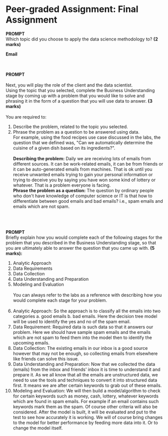 # Peer-graded Assignment: Final Assignment

<b>PROMPT</b></br>
Which topic did you choose to apply the data science methodology to? <b>(2 marks)</b></br>

<b>Email</b></br></br></br>

<b>PROMPT</b></br></br>
Next, you will play the role of the client and the data scientist. </br>
Using the topic that you selected, complete the Business Understanding stage by coming up with a problem that you would like to solve and phrasing it in the form of a question that you will use data to answer. <b>(3 marks)</b>
</br></br>
You are required to: </br>
1.	Describe the problem, related to the topic you selected. </br>
2.	Phrase the problem as a question to be answered using data. </br>
For example, using the food recipes use case discussed in the labs, the question that we defined was, "Can we automatically determine the cuisine of a given dish based on its ingredients?". </br></br>
<b>Describing the problem:</b> Daily we are receiving lots of emails from different sources. It can be work-related emails, it can be from friends or it can be auto-generated emails from machines. That is ok until you receive unwanted emails trying to gain your personal information or trying to deceive you by saying you have won some kind of lottery or whatever. That is a problem everyone is facing.</br>
<b>Phrase the problem as a question:</b> The question by ordinary people who don't have knowledge of computer science or IT is that how to differentiate between good emails and bad emails? i.e., spam emails and emails which are not spam.
</br></br></br></br>

<b>PROMPT</b></br>
Briefly explain how you would complete each of the following stages for the problem that you described in the Business Understanding stage, so that you are ultimately able to answer the question that you came up with. <b>(5 marks):</b></br>
1.	Analytic Approach </br>
2.	Data Requirements </br>
3.	Data Collection </br>
4.	Data Understanding and Preparation </br>
5.	Modeling and Evaluation </br></br>
You can always refer to the labs as a reference with describing how you would complete each stage for your problem. </br></br>
1. Analytic Approach: So the approach is to classify all the emails into two categories a. good emails b. bad emails. Here the decision tree model will be used to identify the yes and no of the spam email. </br>
2. Data Requirement: Required data is such data so that it answers our problem. Here we should have sample spam emails and the emails which are not spam to feed them into the model then to identify the upcoming emails. </br>
3. Data Collection: The existing emails in our inbox is a good source however that may not be enough, so collecting emails from elsewhere like friends can solve this issue. </br>
4. Data Understanding and Preparation: Now that we collected the data (emails) from the inbox and friends' inbox it is time to understand it and prepare it. As we all know that all the emails are unstructured data, we need to use the tools and techniques to convert it into structured data first. It means we are after certain keywords to grab out of these emails. </br>
5. Modeling and Evaluation: We will then build a model/algorithm to check for certain keywords such as money, cash, lottery, whatever keywords which are found in spam emails. For example if an email contains such keywords mark them as the spam. Of course other criteria will also be considered. After the model is built, it will be evaluated and put to the test to see how accurately it is working. We will of course bring changes to the model for better performance by feeding more data into it. Or to change the model itself. </br>
